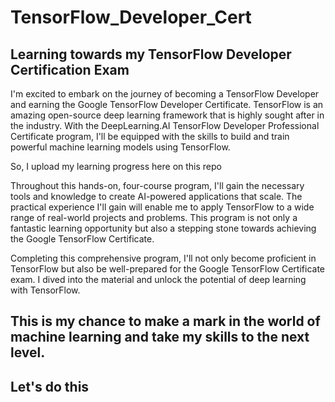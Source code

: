 # TensorFlow_Developer_Cert
## Learning towards my TensorFlow Developer Certification Exam
I'm excited to embark on the journey of becoming a TensorFlow Developer and earning the Google TensorFlow Developer Certificate. TensorFlow is an amazing open-source deep learning framework that is highly sought after in the industry. With the DeepLearning.AI TensorFlow Developer Professional Certificate program, I'll be equipped with the skills to build and train powerful machine learning models using TensorFlow.

So, I upload my learning progress here on this repo

Throughout this hands-on, four-course program, I'll gain the necessary tools and knowledge to create AI-powered applications that scale. The practical experience I'll gain will enable me to apply TensorFlow to a wide range of real-world projects and problems. This program is not only a fantastic learning opportunity but also a stepping stone towards achieving the Google TensorFlow Certificate.

Completing this comprehensive program, I'll not only become proficient in TensorFlow but also be well-prepared for the Google TensorFlow Certificate exam. I dived into the material and unlock the potential of deep learning with TensorFlow. 
## This is my chance to make a mark in the world of machine learning and take my skills to the next level. 
## Let's do this

